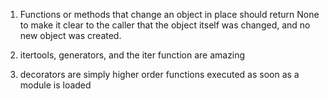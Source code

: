 1. Functions or methods that change an object in place should return None to make it clear to the caller that the object itself was changed, and no new object was created.

2. itertools, generators, and the iter function are amazing

3. decorators are simply higher order functions executed as soon as a module is loaded
